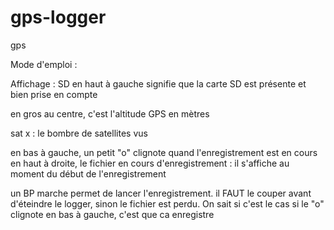# gps-logger
gps


Mode d'emploi : 




Affichage :
SD en haut à gauche signifie que la carte SD est présente et bien prise en compte

en gros au centre, c'est l'altitude GPS en mètres

sat x : le bombre de satellites vus

en bas à gauche, un petit "o" clignote quand l'enregistrement est en cours
en haut à droite, le fichier en cours d'enregistrement : il s'affiche au moment du début de l'enregistrement


un BP marche permet de lancer l'enregistrement. il FAUT le couper avant d'éteindre le logger, sinon le fichier est perdu.
On sait si c'est le cas si le "o" clignote en bas à gauche, c'est que ca enregistre

